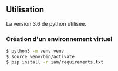 ## Utilisation

La version 3.6 de python utilisée.

### Création d'un environnement virtuel

```sh
$ python3 -m venv venv
$ source venv/bin/activate
$ pip install -r iam/requirements.txt
```